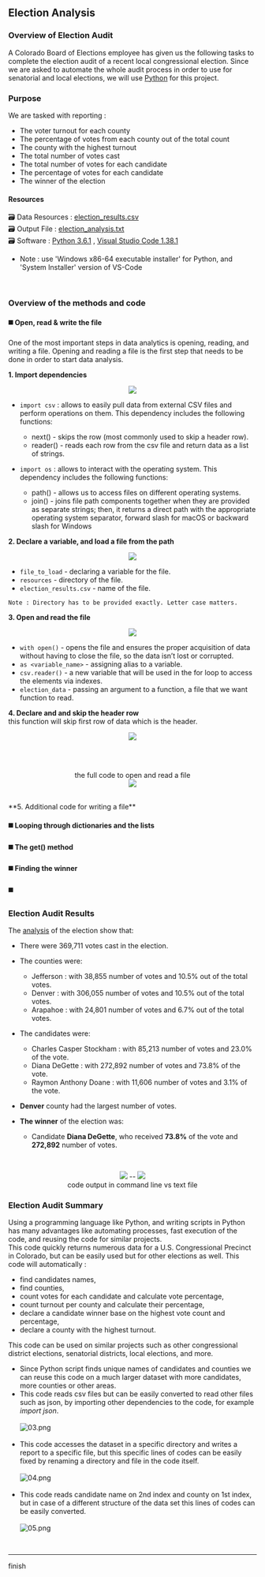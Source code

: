 ## Election Analysis

### Overview of Election Audit
A Colorado Board of Elections employee has given us the following tasks to complete the election audit of a recent local congressional election. Since we are asked to automate the whole audit process in order to use for senatorial and local elections, we will use [Python](https://www.python.org/doc/essays/blurb/) for this project.<br/>

### Purpose
We are tasked with reporting : 
- The voter turnout for each county
- The percentage of votes from each county out of the total count
- The county with the highest turnout
- The total number of votes cast
- The total number of votes for each candidate
- The percentage of votes for each candidate
- The winner of the election


#### Resources
:card_file_box: Data Resources : [election_results.csv](/resources/election_results.csv)<br/>
:card_file_box: Output File : [election_analysis.txt](/analysis/election_analysis.txt)<br/>
:card_file_box: Software :  [Python 3.6.1](https://www.python.org/downloads/windows/) &#44;  [Visual Studio Code 1.38.1](https://code.visualstudio.com/download)
- Note : use 'Windows x86-64 executable installer' for Python, and 'System Installer' version of VS-Code 
<br/>

### Overview of the methods and code
#### :black_medium_square: Open, read & write the file
One of the most important steps in data analytics is opening, reading, and writing a file. Opening and reading a file is the first step that needs to be done in order to start data analysis.<br/>

**1. Import dependencies**
   <p align="center"><img src="https://github.com/MousaviLaleh/Election_Analysis/blob/main/images/06.png"></p>
  
  - ```import csv``` :  allows to easily pull data from external CSV files and perform operations on them. This dependency includes the following functions:
    - next() - skips the row (most commonly used to skip a header row).
    - reader() - reads each row from the csv file and return data as a list of strings.
   
  - ```import os``` : allows to interact with the operating system. This dependency includes the following functions:
    - path() - allows us to access files on different operating systems.
    - join() - joins file path components together when they are provided as separate strings; then, it returns a direct path with the appropriate operating system separator, forward slash for macOS or backward slash for Windows

**2. Declare a variable, and load a file from the path**
 <p align="center"><img src="https://github.com/MousaviLaleh/Election_Analysis/blob/main/images/07.png"></p>
    
   - ```file_to_load``` - declaring a variable for the file.
   - ```resources``` - directory of the file.
   - ```election_results.csv``` - name of the file.
    
    Note : Directory has to be provided exactly. Letter case matters.

**3. Open and read the file** 
<p align="center"><img src="https://github.com/MousaviLaleh/Election_Analysis/blob/main/images/08.png"></p>

   - ```with open()``` - opens the file and ensures the proper acquisition of data without having to close the file, so the data isn’t lost or corrupted.
   - ```as <variable_name>``` - assigning alias to a variable.
   - ```csv.reader()``` - a new variable that will be used in the for loop to access the elements via indexes.
   - ```election_data``` - passing an argument to a function, a file that we want function to read.


**4. Declare and and skip the header row**  <br/>
this function will skip first row of data which is the header.
<p align="center"><img src="https://github.com/MousaviLaleh/Election_Analysis/blob/main/images/09.png"></p>
<br/><br/>

<p align="center">
   the full code to open and read a file<br/>
   <img src="https://github.com/MousaviLaleh/Election_Analysis/blob/main/images/10.png">
</p>
<br/>
**5. Additional code for writing a file**  <br/>


#### :black_medium_square: Looping through dictionaries and the lists
#### :black_medium_square: The get() method
#### :black_medium_square: Finding the winner
#### :black_medium_square: 

### Election Audit Results
The [analysis](/resources/images/03.png) of the election show that:
- There were 369,711 votes cast in the election. 

- The counties were: 
    - Jefferson :  with 38,855 number of votes and 10.5% out of the total votes.
    - Denver    :  with 306,055 number of votes and 10.5% out of the total votes.
    - Arapahoe  :  with 24,801 number of votes and 6.7% out of the total votes.

- The candidates were:
    - Charles Casper Stockham :  with 85,213 number of votes and 23.0% of the vote.
    - Diana DeGette           :  with 272,892 number of votes and 73.8% of the vote.
    - Raymon Anthony Doane    :  with 11,606 number of votes and 3.1% of the vote.

- **Denver** county had the largest number of votes.

- **The winner** of the election was:
    - Candidate **Diana DeGette**, who received **73.8%** of the vote and **272,892** number of votes.
<br/>
<p align="center">
   <img src="https://github.com/MousaviLaleh/Election_Analysis/blob/main/images/02.png">  --
  <img src="https://github.com/MousaviLaleh/Election_Analysis/blob/main/images/01.png"><br/>
   code output in command line  vs   text file
</p>

### Election Audit Summary
Using a programming language like Python, and writing scripts in Python has many advantages like automating processes, fast execution of the code, and reusing the code for similar projects. <br/>
This code quickly returns numerous data for a U.S. Congressional Precinct in Colorado, but can be easily used but for other elections as well. This code will automatically :
- find candidates names,
- find counties,
- count votes for each candidate and calculate vote percentage,
- count turnout per county and calculate their percentage,
- declare a candidate winner base on the highest vote count and percentage,
- declare a county with the highest turnout.

This code can be used on similar projects such as other congressional district elections, senatorial districts, local elections, and more.<br/>

- Since Python script finds unique names of candidates and counties we can reuse this code on a much larger dataset with more candidates, more counties or other areas.
- This code reads csv files but can be easily converted to read other files such as json, by importing other dependencies to the code, for example *import json*.<br/><br/>
![03.png](/images/03.png) <br/><br/>
- This code accesses the dataset in a specific directory and writes a report to a specific file, but this specific lines of codes can be easily fixed by renaming a directory and file in the code itself.<br/><br/>
![04.png](/images/04.png) <br/><br/>
- This code reads candidate name on 2nd index and county on 1st index, but in case of a different structure of the data set this lines of codes can be easily converted. <br/><br/>
![05.png](/images/05.png)<br/>
<br/>
<hr/>
  
  
  finish
